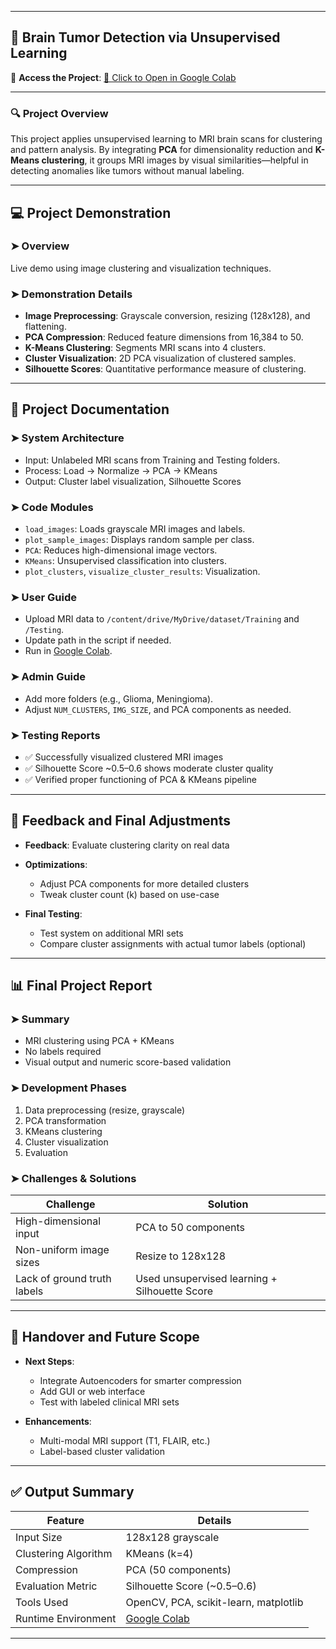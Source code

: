 

---

## 🧠 Brain Tumor Detection via Unsupervised Learning

📎 **Access the Project**:
[🔗 Click to Open in Google Colab](https://colab.research.google.com/drive/11R1bG-d_B-FABjwu0t3cWTWevYCk6DDX)

---

### 🔍 Project Overview

This project applies unsupervised learning to MRI brain scans for clustering and pattern analysis. By integrating **PCA** for dimensionality reduction and **K-Means clustering**, it groups MRI images by visual similarities—helpful in detecting anomalies like tumors without manual labeling.

---

## 💻 Project Demonstration

### ➤ Overview

Live demo using image clustering and visualization techniques.

### ➤ Demonstration Details

* **Image Preprocessing**: Grayscale conversion, resizing (128x128), and flattening.
* **PCA Compression**: Reduced feature dimensions from 16,384 to 50.
* **K-Means Clustering**: Segments MRI scans into 4 clusters.
* **Cluster Visualization**: 2D PCA visualization of clustered samples.
* **Silhouette Scores**: Quantitative performance measure of clustering.

---

## 📄 Project Documentation

### ➤ System Architecture

* Input: Unlabeled MRI scans from Training and Testing folders.
* Process: Load → Normalize → PCA → KMeans
* Output: Cluster label visualization, Silhouette Scores

### ➤ Code Modules

* `load_images`: Loads grayscale MRI images and labels.
* `plot_sample_images`: Displays random sample per class.
* `PCA`: Reduces high-dimensional image vectors.
* `KMeans`: Unsupervised classification into clusters.
* `plot_clusters`, `visualize_cluster_results`: Visualization.

### ➤ User Guide

* Upload MRI data to `/content/drive/MyDrive/dataset/Training` and `/Testing`.
* Update path in the script if needed.
* Run in [Google Colab](https://colab.research.google.com/drive/11R1bG-d_B-FABjwu0t3cWTWevYCk6DDX).

### ➤ Admin Guide

* Add more folders (e.g., Glioma, Meningioma).
* Adjust `NUM_CLUSTERS`, `IMG_SIZE`, and PCA components as needed.

### ➤ Testing Reports

* ✅ Successfully visualized clustered MRI images
* ✅ Silhouette Score \~0.5–0.6 shows moderate cluster quality
* ✅ Verified proper functioning of PCA & KMeans pipeline

---

## 🔁 Feedback and Final Adjustments

* **Feedback**: Evaluate clustering clarity on real data
* **Optimizations**:

  * Adjust PCA components for more detailed clusters
  * Tweak cluster count (k) based on use-case
* **Final Testing**:

  * Test system on additional MRI sets
  * Compare cluster assignments with actual tumor labels (optional)

---

## 📊 Final Project Report

### ➤ Summary

* MRI clustering using PCA + KMeans
* No labels required
* Visual output and numeric score-based validation

### ➤ Development Phases

1. Data preprocessing (resize, grayscale)
2. PCA transformation
3. KMeans clustering
4. Cluster visualization
5. Evaluation

### ➤ Challenges & Solutions

| Challenge                   | Solution                                      |
| --------------------------- | --------------------------------------------- |
| High-dimensional input      | PCA to 50 components                          |
| Non-uniform image sizes     | Resize to 128x128                             |
| Lack of ground truth labels | Used unsupervised learning + Silhouette Score |

---

## 🔧 Handover and Future Scope

* **Next Steps**:

  * Integrate Autoencoders for smarter compression
  * Add GUI or web interface
  * Test with labeled clinical MRI sets
* **Enhancements**:

  * Multi-modal MRI support (T1, FLAIR, etc.)
  * Label-based cluster validation

---

## ✅ Output Summary

| Feature              | Details                                                                                   |
| -------------------- | ----------------------------------------------------------------------------------------- |
| Input Size           | 128x128 grayscale                                                                         |
| Clustering Algorithm | KMeans (k=4)                                                                              |
| Compression          | PCA (50 components)                                                                       |
| Evaluation Metric    | Silhouette Score (\~0.5–0.6)                                                              |
| Tools Used           | OpenCV, PCA, scikit-learn, matplotlib                                                     |
| Runtime Environment  | [Google Colab](https://colab.research.google.com/drive/11R1bG-d_B-FABjwu0t3cWTWevYCk6DDX) |

---

